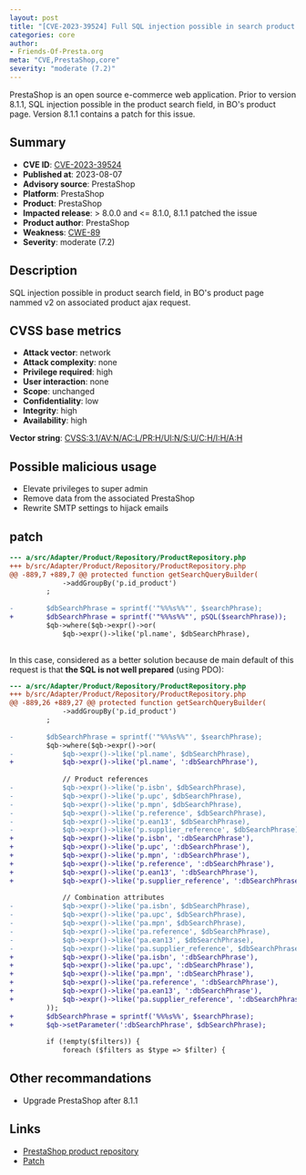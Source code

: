 ```yaml
---
layout: post
title: "[CVE-2023-39524] Full SQL injection possible in search product in backoffice"
categories: core
author:
- Friends-Of-Presta.org
meta: "CVE,PrestaShop,core"
severity: "moderate (7.2)"
---
```


PrestaShop is an open source e-commerce web application. Prior to version 8.1.1, SQL injection possible in the product search field, in BO's product page. Version 8.1.1 contains a patch for this issue.

## Summary

* **CVE ID**: [CVE-2023-39524](https://cve.mitre.org/cgi-bin/cvename.cgi?name=CVE-2023-39524)
* **Published at**: 2023-08-07
* **Advisory source**: PrestaShop
* **Platform**: PrestaShop
* **Product**: PrestaShop
* **Impacted release**: > 8.0.0 and <= 8.1.0, 8.1.1 patched the issue
* **Product author**: PrestaShop
* **Weakness**: [CWE-89](https://cwe.mitre.org/data/definitions/89.html)
* **Severity**: moderate (7.2)

## Description

SQL injection possible in product search field, in BO's product page nammed v2 on associated product ajax request.

## CVSS base metrics

* **Attack vector**: network
* **Attack complexity**: none
* **Privilege required**: high
* **User interaction**: none
* **Scope**: unchanged
* **Confidentiality**: low
* **Integrity**: high
* **Availability**: high 

**Vector string**: [CVSS:3.1/AV:N/AC:L/PR:H/UI:N/S:U/C:H/I:H/A:H](https://nvd.nist.gov/vuln-metrics/cvss/v3-calculator?vector=AV:N/AC:L/PR:H/UI:N/S:U/C:H/I:H/A:H)

## Possible malicious usage

* Elevate privileges to super admin
* Remove data from the associated PrestaShop
* Rewrite SMTP settings to hijack emails

## patch

```diff
--- a/src/Adapter/Product/Repository/ProductRepository.php
+++ b/src/Adapter/Product/Repository/ProductRepository.php
@@ -889,7 +889,7 @@ protected function getSearchQueryBuilder(
             ->addGroupBy('p.id_product')
         ;
 
-        $dbSearchPhrase = sprintf('"%%%s%%"', $searchPhrase);
+        $dbSearchPhrase = sprintf('"%%%s%%"', pSQL($searchPhrase));
         $qb->where($qb->expr()->or(
             $qb->expr()->like('pl.name', $dbSearchPhrase),
 
```

In this case, considered as a better solution because de main default of this request is that **the SQL is not well prepared** (using PDO):

```diff
--- a/src/Adapter/Product/Repository/ProductRepository.php
+++ b/src/Adapter/Product/Repository/ProductRepository.php
@@ -889,26 +889,27 @@ protected function getSearchQueryBuilder(
             ->addGroupBy('p.id_product')
         ;
 
-        $dbSearchPhrase = sprintf('"%%%s%%"', $searchPhrase);
         $qb->where($qb->expr()->or(
-            $qb->expr()->like('pl.name', $dbSearchPhrase),
+            $qb->expr()->like('pl.name', ':dbSearchPhrase'),
 
             // Product references
-            $qb->expr()->like('p.isbn', $dbSearchPhrase),
-            $qb->expr()->like('p.upc', $dbSearchPhrase),
-            $qb->expr()->like('p.mpn', $dbSearchPhrase),
-            $qb->expr()->like('p.reference', $dbSearchPhrase),
-            $qb->expr()->like('p.ean13', $dbSearchPhrase),
-            $qb->expr()->like('p.supplier_reference', $dbSearchPhrase),
+            $qb->expr()->like('p.isbn', ':dbSearchPhrase'),
+            $qb->expr()->like('p.upc', ':dbSearchPhrase'),
+            $qb->expr()->like('p.mpn', ':dbSearchPhrase'),
+            $qb->expr()->like('p.reference', ':dbSearchPhrase'),
+            $qb->expr()->like('p.ean13', ':dbSearchPhrase'),
+            $qb->expr()->like('p.supplier_reference', ':dbSearchPhrase'),
 
             // Combination attributes
-            $qb->expr()->like('pa.isbn', $dbSearchPhrase),
-            $qb->expr()->like('pa.upc', $dbSearchPhrase),
-            $qb->expr()->like('pa.mpn', $dbSearchPhrase),
-            $qb->expr()->like('pa.reference', $dbSearchPhrase),
-            $qb->expr()->like('pa.ean13', $dbSearchPhrase),
-            $qb->expr()->like('pa.supplier_reference', $dbSearchPhrase)
+            $qb->expr()->like('pa.isbn', ':dbSearchPhrase'),
+            $qb->expr()->like('pa.upc', ':dbSearchPhrase'),
+            $qb->expr()->like('pa.mpn', ':dbSearchPhrase'),
+            $qb->expr()->like('pa.reference', ':dbSearchPhrase'),
+            $qb->expr()->like('pa.ean13', ':dbSearchPhrase'),
+            $qb->expr()->like('pa.supplier_reference', ':dbSearchPhrase')
         ));
+        $dbSearchPhrase = sprintf('%%%s%%', $searchPhrase);
+        $qb->setParameter(':dbSearchPhrase', $dbSearchPhrase);
 
         if (!empty($filters)) {
             foreach ($filters as $type => $filter) {
```


## Other recommandations

* Upgrade PrestaShop after 8.1.1

## Links

* [PrestaShop product repository](https://github.com/PrestaShop/PrestaShop/security/advisories/GHSA-75p5-jwx4-qw9h)
* [Patch](https://github.com/PrestaShop/PrestaShop/commit/2047d4c053043102bc46a37d383b392704bf14d7)



